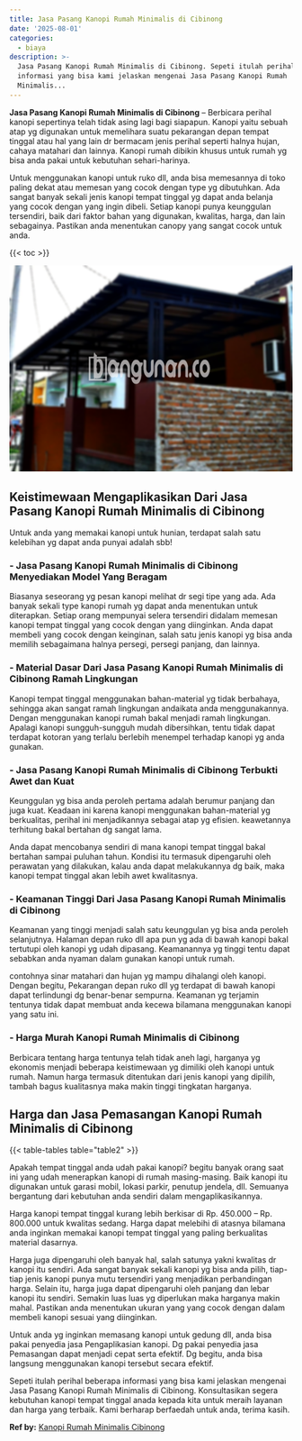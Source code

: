 ```yaml
---
title: Jasa Pasang Kanopi Rumah Minimalis di Cibinong
date: '2025-08-01'
categories:
  - biaya
description: >-
  Jasa Pasang Kanopi Rumah Minimalis di Cibinong. Sepeti itulah perihal beberapa
  informasi yang bisa kami jelaskan mengenai Jasa Pasang Kanopi Rumah
  Minimalis...
---
```


**Jasa Pasang Kanopi Rumah Minimalis di Cibinong** – Berbicara perihal kanopi sepertinya telah tidak asing lagi bagi siapapun. Kanopi yaitu sebuah atap yg digunakan untuk memelihara suatu pekarangan depan tempat tinggal atau hal yang lain dr bermacam jenis perihal seperti halnya hujan, cahaya matahari dan lainnya. Kanopi rumah dibikin khusus untuk rumah yg bisa anda pakai untuk kebutuhan sehari-harinya.

Untuk menggunakan kanopi untuk ruko dll, anda bisa memesannya di toko paling dekat atau memesan yang cocok dengan type yg dibutuhkan. Ada sangat banyak sekali jenis kanopi tempat tinggal yg dapat anda belanja yang cocok dengan yang ingin dibeli. Setiap kanopi punya keunggulan tersendiri, baik dari faktor bahan yang digunakan, kwalitas, harga, dan lain sebagainya. Pastikan anda menentukan canopy yang sangat cocok untuk anda.

{{< toc >}}

![Jasa Pasang Kanopi Rumah Minimalis di Cibinong](/images/harga-kanopi-minimalis-63.png)

## Keistimewaan Mengaplikasikan Dari Jasa Pasang Kanopi Rumah Minimalis di Cibinong

Untuk anda yang memakai kanopi untuk hunian, terdapat salah satu kelebihan yg dapat anda punyai adalah sbb!

### \- Jasa Pasang Kanopi Rumah Minimalis di Cibinong Menyediakan Model Yang Beragam

Biasanya seseorang yg pesan kanopi melihat dr segi tipe yang ada. Ada banyak sekali type kanopi rumah yg dapat anda menentukan untuk diterapkan. Setiap orang mempunyai selera tersendiri didalam memesan kanopi tempat tinggal yang cocok dengan yang diinginkan. Anda dapat membeli yang cocok dengan keinginan, salah satu jenis kanopi yg bisa anda memilih sebagaimana halnya persegi, persegi panjang, dan lainnya.

### \- Material Dasar Dari Jasa Pasang Kanopi Rumah Minimalis di Cibinong Ramah Lingkungan

Kanopi tempat tinggal menggunakan bahan-material yg tidak berbahaya, sehingga akan sangat ramah lingkungan andaikata anda menggunakannya. Dengan menggunakan kanopi rumah bakal menjadi ramah lingkungan. Apalagi kanopi sungguh-sungguh mudah dibersihkan, tentu tidak dapat terdapat kotoran yang terlalu berlebih menempel terhadap kanopi yg anda gunakan.

### \- Jasa Pasang Kanopi Rumah Minimalis di Cibinong Terbukti Awet dan Kuat

Keunggulan yg bisa anda peroleh pertama adalah berumur panjang dan juga kuat. Keadaan ini karena kanopi menggunakan bahan-material yg berkualitas, perihal ini menjadikannya sebagai atap yg efisien. keawetannya terhitung bakal bertahan dg sangat lama.

Anda dapat mencobanya sendiri di mana kanopi tempat tinggal bakal bertahan sampai puluhan tahun. Kondisi itu termasuk dipengaruhi oleh perawatan yang dilakukan, kalau anda dapat melakukannya dg baik, maka kanopi tempat tinggal akan lebih awet kwalitasnya.

### \- Keamanan Tinggi Dari Jasa Pasang Kanopi Rumah Minimalis di Cibinong

Keamanan yang tinggi menjadi salah satu keunggulan yg bisa anda peroleh selanjutnya. Halaman depan ruko dll apa pun yg ada di bawah kanopi bakal tertutupi oleh kanopi yg udah dipasang. Keamanannya yg tinggi tentu dapat sebabkan anda nyaman dalam gunakan kanopi untuk rumah.

contohnya sinar matahari dan hujan yg mampu dihalangi oleh kanopi. Dengan begitu, Pekarangan depan ruko dll yg terdapat di bawah kanopi dapat terlindungi dg benar-benar sempurna. Keamanan yg terjamin tentunya tidak dapat membuat anda kecewa bilamana menggunakan kanopi yang satu ini.

### \- Harga Murah Kanopi Rumah Minimalis di Cibinong

Berbicara tentang harga tentunya telah tidak aneh lagi, harganya yg ekonomis menjadi beberapa keistimewaan yg dimiliki oleh kanopi untuk rumah. Namun harga termasuk ditentukan dari jenis kanopi yang dipilih, tambah bagus kualitasnya maka makin tinggi tingkatan harganya.

## Harga dan Jasa Pemasangan Kanopi Rumah Minimalis di Cibinong

{{< table-tables table="table2" >}}

Apakah tempat tinggal anda udah pakai kanopi? begitu banyak orang saat ini yang udah menerapkan kanopi di rumah masing-masing. Baik kanopi itu digunakan untuk garasi mobil, lokasi parkir, penutup jendela, dll. Semuanya bergantung dari kebutuhan anda sendiri dalam mengaplikasikannya.

Harga kanopi tempat tinggal kurang lebih berkisar di Rp. 450.000 – Rp. 800.000 untuk kwalitas sedang. Harga dapat melebihi di atasnya bilamana anda inginkan memakai kanopi tempat tinggal yang paling berkualitas material dasarnya.

Harga juga dipengaruhi oleh banyak hal, salah satunya yakni kwalitas dr kanopi itu sendiri. Ada sangat banyak sekali kanopi yg bisa anda pilih, tiap-tiap jenis kanopi punya mutu tersendiri yang menjadikan perbandingan harga. Selain itu, harga juga dapat dipengaruhi oleh panjang dan lebar kanopi itu sendiri. Semakin luas luas yg diperlukan maka harganya makin mahal. Pastikan anda menentukan ukuran yang yang cocok dengan dalam membeli kanopi sesuai yang diinginkan.

Untuk anda yg inginkan memasang kanopi untuk gedung dll, anda bisa pakai penyedia jasa Pengaplikasian kanopi. Dg pakai penyedia jasa Pemasangan dapat menjadi cepat serta efektif. Dg begitu, anda bisa langsung menggunakan kanopi tersebut secara efektif.

Sepeti itulah perihal beberapa informasi yang bisa kami jelaskan mengenai Jasa Pasang Kanopi Rumah Minimalis di Cibinong. Konsultasikan segera kebutuhan kanopi tempat tinggal anada kepada kita untuk meraih layanan dan harga yang terbaik. Kami berharap berfaedah untuk anda, terima kasih.

**Ref by:**  [Kanopi Rumah Minimalis Cibinong](https://id.wikipedia.org/wiki/Kanopi)
